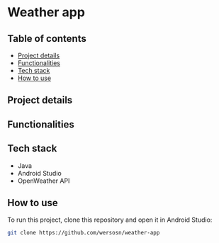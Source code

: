 # Weather app
## Table of contents
- [Project details](#project-details)
- [Functionalities](#functionalities)
- [Tech stack](#tech-stack)
- [How to use](#how-to-use)

## Project details

## Functionalities

## Tech stack
- Java
- Android Studio
- OpenWeather API

## How to use
To run this project, clone this repository and open it in Android Studio:
```bash
git clone https://github.com/wersosn/weather-app
```

